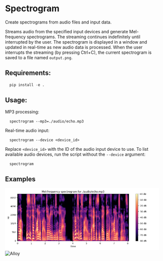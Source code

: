 # Spectrogram

Create spectrograms from audio files and input data.

Streams audio from the specified input devices and generate Mel-frequency spectrograms. The streaming continues indefinitely until interrupted by the user. The spectrogram is displayed in a window and updated in real-time as new audio data is processed. When the user interrupts the streaming (by pressing Ctrl+C), the current spectrogram is saved to a file named `output.png`.


## Requirements:
  ```python
    pip install -e .
  ```

## Usage:
  MP3 processing:
  ```
    spectrogram --mp3=./audio/echo.mp3
  ```

  Real-time audio input:
  ```
    spectrogram --device <device_id>
  ```

  Replace `<device_id>` with the ID of the audio input device to use. To list available audio devices, run the script without the `--device` argument:
  ```
    spectrogram
  ```


## Examples
![Echo](/examples/echo_output.png)
![Alloy](/examples/alloy_output.png)
